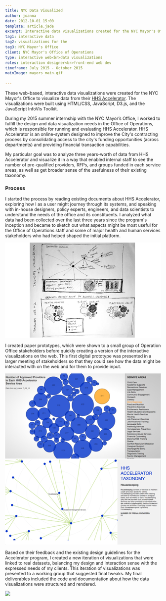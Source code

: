 ```yaml
---
title: NYC Data Visualized
author: joanna
date: 2012-10-01 15:00
template: article.jade
excerpt: Interactive data visualizations created for the NYC Mayor's Office based on data from their HHS Accelerator Program
tag1: interactive data
tag2: visualizations for the
tag3: NYC Mayor's Office
client: NYC Mayor's Office of Operations
type: interactive web<br>data visualizations
roles: interaction designer<br>front-end web dev
timeframe: July 2015 - October 2015
mainImage: mayors_main.gif

---
```

These web-based, interactive data visualizations were created for the NYC Mayor's Office to visualize data from their <a href="http://www1.nyc.gov/site/hhsaccelerator/index.page">HHS Accelerator</a>. The visualizations were built using HTML/CSS, JavaScript, D3.js, and the JavaScript InfoVis Toolkit.

<span class="more"></span>

During my 2015 summer internship with the NYC Mayor’s Office, I worked to fulfill the design and data visualization needs in the Office of Operations, which is responsible for running and evaluating HHS Accelerator. HHS Accelerator is an online-system designed to improve the City's contracting process by consolidating access to the city's funding opportunities (across departments) and providing financial transaction capabilities.

My particular goal was to analyze three years-worth of data from HHS Accelerator and visualize it in a way that enabled internal staff to see the number of pre-qualified providers, RFPs, and groups funded in each service areas, as well as get broader sense of the usefulness of their existing taxonomy.

<h3 class="project-sub-main">Process</h3>

I started the process by reading existing documents about HHS Accelerator, exploring how I as a user might journey through its systems, and speaking with in-house designers, policy experts, engineers, and data scientists to understand the needs of the office and its constituents. I analyzed what data had been collected over the last three years since the program's inception and became to sketch out what aspects might be most useful for the Office of Operations staff and some of major health and human services stakeholders who had helped shaped the initial platform.

<img src="mayors_sketch.jpg" class="materialboxed">

I created paper prototypes, which were shown to a small group of Operation Office stakeholders before quickly creating a version of the interactive visualizations on the web. This first digital prototype was presented in a larger meeting of stakeholders so that they could see how the data might be interacted with on the web and for them to provide input.

<img src="mayors_main.jpg" class="materialboxed">

<img src="mayors_other2.jpg" class="materialboxed">

Based on their feedback and the existing design guidelines for the Accelerator program, I created a new iteration of visualizations that were linked to real datasets, balancing my design and interaction sense with the expressed needs of my clients. This iteration of visualizations was presented to a working group that suggested final tweaks. My final deliverables included the code and documentation about how the data visualizations were structured and rendered.

<img src="mayors_main2.gif" class="materialboxed">